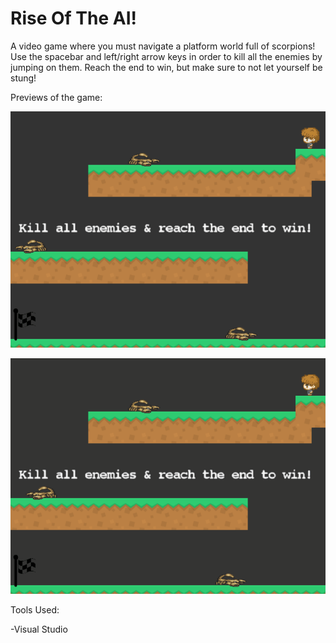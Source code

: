 # Rise Of The AI!

A video game where you must navigate a platform world full of scorpions! Use the spacebar and left/right arrow keys in order to kill all the enemies by jumping on them. Reach the end to win, but make sure to not let yourself be stung!

Previews of the game:

![ Alt text](RiseOfTheAIFailed.gif)  [](RiseOfTheAIFailed.gif)

![ Alt text](RiseOfTheAISuccess.gif)  [](RiseOfTheAISuccess.gif)


Tools Used:

-Visual Studio
